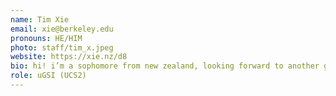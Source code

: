 ```yaml
---
name: Tim Xie
email: xie@berkeley.edu
pronouns: HE/HIM
photo: staff/tim_x.jpeg
website: https://xie.nz/d8
bio: hi! i’m a sophomore from new zealand, looking forward to another great semester!
role: uGSI (UCS2)
---
```

